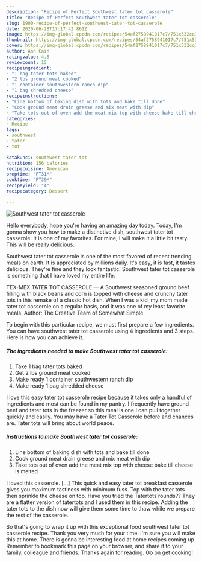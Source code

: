 ```yaml
---
description: "Recipe of Perfect Southwest tater tot casserole"
title: "Recipe of Perfect Southwest tater tot casserole"
slug: 1900-recipe-of-perfect-southwest-tater-tot-casserole
date: 2020-06-28T17:17:42.861Z
image: https://img-global.cpcdn.com/recipes/54af2758941017c7/751x532cq70/southwest-tater-tot-casserole-recipe-main-photo.jpg
thumbnail: https://img-global.cpcdn.com/recipes/54af2758941017c7/751x532cq70/southwest-tater-tot-casserole-recipe-main-photo.jpg
cover: https://img-global.cpcdn.com/recipes/54af2758941017c7/751x532cq70/southwest-tater-tot-casserole-recipe-main-photo.jpg
author: Ann Cain
ratingvalue: 4.8
reviewcount: 15
recipeingredient:
- "1 bag tater tots baked"
- "2 lbs ground meat cooked"
- "1 container southwestern ranch dip"
- "1 bag shredded cheese"
recipeinstructions:
- "Line bottom of baking dish with tots and bake till done"
- "Cook ground meat drain greese and mix meat with dip"
- "Take tots out of oven add the meat mix top with cheese bake till cheese is melted"
categories:
- Recipe
tags:
- southwest
- tater
- tot

katakunci: southwest tater tot 
nutrition: 156 calories
recipecuisine: American
preptime: "PT31M"
cooktime: "PT39M"
recipeyield: "4"
recipecategory: Dessert

---
```



![Southwest tater tot casserole](https://img-global.cpcdn.com/recipes/54af2758941017c7/751x532cq70/southwest-tater-tot-casserole-recipe-main-photo.jpg)

Hello everybody, hope you're having an amazing day today. Today, I'm gonna show you how to make a distinctive dish, southwest tater tot casserole. It is one of my favorites. For mine, I will make it a little bit tasty. This will be really delicious.

Southwest tater tot casserole is one of the most favored of recent trending meals on earth. It is appreciated by millions daily. It's easy, it is fast, it tastes delicious. They're fine and they look fantastic. Southwest tater tot casserole is something that I have loved my entire life.

TEX-MEX TATER TOT CASSEROLE — A Southwest seasoned ground beef filling with black beans and corn is topped with cheese and crunchy tater tots in this remake of a classic hot dish. When I was a kid, my mom made tater tot casserole on a regular basis, and it was one of my least favorite meals. Author: The Creative Team of Somewhat Simple.


To begin with this particular recipe, we must first prepare a few ingredients. You can have southwest tater tot casserole using 4 ingredients and 3 steps. Here is how you can achieve it.

<!--inarticleads1-->

##### The ingredients needed to make Southwest tater tot casserole:

1. Take 1 bag tater tots baked
1. Get 2 lbs ground meat cooked
1. Make ready 1 container southwestern ranch dip
1. Make ready 1 bag shredded cheese


I love this easy tater tot casserole recipe because it takes only a handful of ingredients and most can be found in my pantry. I frequently have ground beef and tater tots in the freezer so this meal is one I can pull together quickly and easily. You may have a Tater Tot Casserole before and chances are. Tater tots will bring about world peace. 

<!--inarticleads2-->

##### Instructions to make Southwest tater tot casserole:

1. Line bottom of baking dish with tots and bake till done
1. Cook ground meat drain greese and mix meat with dip
1. Take tots out of oven add the meat mix top with cheese bake till cheese is melted


I loved this casserole. […] This quick and easy tater tot breakfast casserole gives you maximum tastiness with minimum fuss. Top with the tater tots then sprinkle the cheese on top. Have you tried the Tatertots rounds?? They are a flatter version of tatertots and I used them in this recipe. Adding the tater tots to the dish now will give them some time to thaw while we prepare the rest of the casserole. 

So that's going to wrap it up with this exceptional food southwest tater tot casserole recipe. Thank you very much for your time. I'm sure you will make this at home. There is gonna be interesting food at home recipes coming up. Remember to bookmark this page on your browser, and share it to your family, colleague and friends. Thanks again for reading. Go on get cooking!
